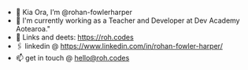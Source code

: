 - 👋 Kia Ora, I’m @rohan-fowlerharper
- 🌱 I'm currently working as a Teacher and Developer at Dev Academy Aotearoa."
- 🔗 Links and deets: https://roh.codes
- 🖇️ linkedin @ https://www.linkedin.com/in/rohan-fowler-harper/
- 📫 get in touch @ hello@roh.codes

<!---
rohan-fowlerharper/rohan-fowlerharper is a ✨ special ✨ repository because its `README.md` (this file) appears on your GitHub profile.
You can click the Preview link to take a look at your changes.
--->
